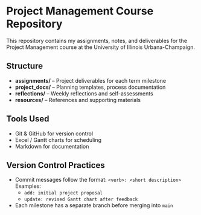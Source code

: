 # Project Management Course Repository

This repository contains my assignments, notes, and deliverables for the Project Management course at the University of Illinois Urbana-Champaign.

## Structure
- **assignments/** – Project deliverables for each term milestone
- **project_docs/** – Planning templates, process documentation
- **reflections/** – Weekly reflections and self-assessments
- **resources/** – References and supporting materials

## Tools Used
- Git & GitHub for version control
- Excel / Gantt charts for scheduling
- Markdown for documentation

## Version Control Practices
- Commit messages follow the format: `<verb>: <short description>`  
  Examples:  
  - `add: initial project proposal`  
  - `update: revised Gantt chart after feedback`
- Each milestone has a separate branch before merging into `main`
